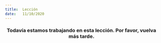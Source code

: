 ```yaml
---
title:  Lección
date:   11/10/2020
---
```


### <center>Todavía estamos trabajando en esta lección. Por favor, vuelva más tarde.</center>